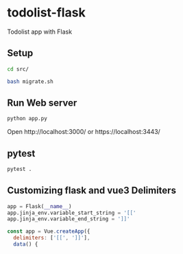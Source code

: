 # todolist-flask
Todolist app with Flask

## Setup

```bash
cd src/
```

```bash
bash migrate.sh
```

## Run Web server

```bash
python app.py
```

Open http://localhost:3000/ or https://localhost:3443/

## pytest

```bash
pytest .
```

## Customizing flask and vue3 Delimiters

```python
app = Flask(__name__)
app.jinja_env.variable_start_string = '[['
app.jinja_env.variable_end_string = ']]'
```

```javascript
const app = Vue.createApp({
  delimiters: ['[[', ']]'],
  data() {
```
